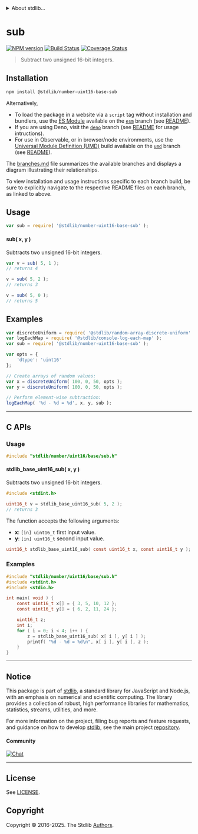 <!--

@license Apache-2.0

Copyright (c) 2025 The Stdlib Authors.

Licensed under the Apache License, Version 2.0 (the "License");
you may not use this file except in compliance with the License.
You may obtain a copy of the License at

   http://www.apache.org/licenses/LICENSE-2.0

Unless required by applicable law or agreed to in writing, software
distributed under the License is distributed on an "AS IS" BASIS,
WITHOUT WARRANTIES OR CONDITIONS OF ANY KIND, either express or implied.
See the License for the specific language governing permissions and
limitations under the License.

-->


<details>
  <summary>
    About stdlib...
  </summary>
  <p>We believe in a future in which the web is a preferred environment for numerical computation. To help realize this future, we've built stdlib. stdlib is a standard library, with an emphasis on numerical and scientific computation, written in JavaScript (and C) for execution in browsers and in Node.js.</p>
  <p>The library is fully decomposable, being architected in such a way that you can swap out and mix and match APIs and functionality to cater to your exact preferences and use cases.</p>
  <p>When you use stdlib, you can be absolutely certain that you are using the most thorough, rigorous, well-written, studied, documented, tested, measured, and high-quality code out there.</p>
  <p>To join us in bringing numerical computing to the web, get started by checking us out on <a href="https://github.com/stdlib-js/stdlib">GitHub</a>, and please consider <a href="https://opencollective.com/stdlib">financially supporting stdlib</a>. We greatly appreciate your continued support!</p>
</details>

# sub

[![NPM version][npm-image]][npm-url] [![Build Status][test-image]][test-url] [![Coverage Status][coverage-image]][coverage-url] <!-- [![dependencies][dependencies-image]][dependencies-url] -->

> Subtract two unsigned 16-bit integers.

<!-- Section to include introductory text. Make sure to keep an empty line after the intro `section` element and another before the `/section` close. -->

<section class="intro">

</section>

<!-- /.intro -->

<!-- Package usage documentation. -->

<section class="installation">

## Installation

```bash
npm install @stdlib/number-uint16-base-sub
```

Alternatively,

-   To load the package in a website via a `script` tag without installation and bundlers, use the [ES Module][es-module] available on the [`esm`][esm-url] branch (see [README][esm-readme]).
-   If you are using Deno, visit the [`deno`][deno-url] branch (see [README][deno-readme] for usage intructions).
-   For use in Observable, or in browser/node environments, use the [Universal Module Definition (UMD)][umd] build available on the [`umd`][umd-url] branch (see [README][umd-readme]).

The [branches.md][branches-url] file summarizes the available branches and displays a diagram illustrating their relationships.

To view installation and usage instructions specific to each branch build, be sure to explicitly navigate to the respective README files on each branch, as linked to above.

</section>

<section class="usage">

## Usage

```javascript
var sub = require( '@stdlib/number-uint16-base-sub' );
```

#### sub( x, y )

Subtracts two unsigned 16-bit integers.

```javascript
var v = sub( 5, 1 );
// returns 4

v = sub( 5, 2 );
// returns 3

v = sub( 5, 0 );
// returns 5
```

</section>

<!-- /.usage -->

<!-- Package usage notes. Make sure to keep an empty line after the `section` element and another before the `/section` close. -->

<section class="notes">

</section>

<!-- /.notes -->

<!-- Package usage examples. -->

<section class="examples">

## Examples

<!-- eslint no-undef: "error" -->

```javascript
var discreteUniform = require( '@stdlib/random-array-discrete-uniform' );
var logEachMap = require( '@stdlib/console-log-each-map' );
var sub = require( '@stdlib/number-uint16-base-sub' );

var opts = {
    'dtype': 'uint16'
};

// Create arrays of random values:
var x = discreteUniform( 100, 0, 50, opts );
var y = discreteUniform( 100, 0, 50, opts );

// Perform element-wise subtraction:
logEachMap( '%d - %d = %d', x, y, sub );
```

</section>

<!-- /.examples -->

<!-- C interface documentation. -->

* * *

<section class="c">

## C APIs

<!-- Section to include introductory text. Make sure to keep an empty line after the intro `section` element and another before the `/section` close. -->

<section class="intro">

</section>

<!-- /.intro -->

<!-- C usage documentation. -->

<section class="usage">

### Usage

```c
#include "stdlib/number/uint16/base/sub.h"
```

#### stdlib_base_uint16_sub( x, y )

Subtracts two unsigned 16-bit integers.

```c
#include <stdint.h>

uint16_t v = stdlib_base_uint16_sub( 5, 2 );
// returns 3
```

The function accepts the following arguments:

-   **x**: `[in] uint16_t` first input value.
-   **y**: `[in] uint16_t` second input value.

```c
uint16_t stdlib_base_uint16_sub( const uint16_t x, const uint16_t y );
```

</section>

<!-- /.usage -->

<!-- C API usage notes. Make sure to keep an empty line after the `section` element and another before the `/section` close. -->

<section class="notes">

</section>

<!-- /.notes -->

<!-- C API usage examples. -->

<section class="examples">

### Examples

```c
#include "stdlib/number/uint16/base/sub.h"
#include <stdint.h>
#include <stdio.h>

int main( void ) {
    const uint16_t x[] = { 3, 5, 10, 12 };
    const uint16_t y[] = { 6, 2, 11, 24 };

    uint16_t z;
    int i;
    for ( i = 0; i < 4; i++ ) {
        z = stdlib_base_uint16_sub( x[ i ], y[ i ] );
        printf( "%d - %d = %d\n", x[ i ], y[ i ], z );
    }
}
```

</section>

<!-- /.examples -->

</section>

<!-- /.c -->

<!-- Section for related `stdlib` packages. Do not manually edit this section, as it is automatically populated. -->

<section class="related">

</section>

<!-- /.related -->

<!-- Section for all links. Make sure to keep an empty line after the `section` element and another before the `/section` close. -->


<section class="main-repo" >

* * *

## Notice

This package is part of [stdlib][stdlib], a standard library for JavaScript and Node.js, with an emphasis on numerical and scientific computing. The library provides a collection of robust, high performance libraries for mathematics, statistics, streams, utilities, and more.

For more information on the project, filing bug reports and feature requests, and guidance on how to develop [stdlib][stdlib], see the main project [repository][stdlib].

#### Community

[![Chat][chat-image]][chat-url]

---

## License

See [LICENSE][stdlib-license].


## Copyright

Copyright &copy; 2016-2025. The Stdlib [Authors][stdlib-authors].

</section>

<!-- /.stdlib -->

<!-- Section for all links. Make sure to keep an empty line after the `section` element and another before the `/section` close. -->

<section class="links">

[npm-image]: http://img.shields.io/npm/v/@stdlib/number-uint16-base-sub.svg
[npm-url]: https://npmjs.org/package/@stdlib/number-uint16-base-sub

[test-image]: https://github.com/stdlib-js/number-uint16-base-sub/actions/workflows/test.yml/badge.svg?branch=main
[test-url]: https://github.com/stdlib-js/number-uint16-base-sub/actions/workflows/test.yml?query=branch:main

[coverage-image]: https://img.shields.io/codecov/c/github/stdlib-js/number-uint16-base-sub/main.svg
[coverage-url]: https://codecov.io/github/stdlib-js/number-uint16-base-sub?branch=main

<!--

[dependencies-image]: https://img.shields.io/david/stdlib-js/number-uint16-base-sub.svg
[dependencies-url]: https://david-dm.org/stdlib-js/number-uint16-base-sub/main

-->

[chat-image]: https://img.shields.io/gitter/room/stdlib-js/stdlib.svg
[chat-url]: https://app.gitter.im/#/room/#stdlib-js_stdlib:gitter.im

[stdlib]: https://github.com/stdlib-js/stdlib

[stdlib-authors]: https://github.com/stdlib-js/stdlib/graphs/contributors

[umd]: https://github.com/umdjs/umd
[es-module]: https://developer.mozilla.org/en-US/docs/Web/JavaScript/Guide/Modules

[deno-url]: https://github.com/stdlib-js/number-uint16-base-sub/tree/deno
[deno-readme]: https://github.com/stdlib-js/number-uint16-base-sub/blob/deno/README.md
[umd-url]: https://github.com/stdlib-js/number-uint16-base-sub/tree/umd
[umd-readme]: https://github.com/stdlib-js/number-uint16-base-sub/blob/umd/README.md
[esm-url]: https://github.com/stdlib-js/number-uint16-base-sub/tree/esm
[esm-readme]: https://github.com/stdlib-js/number-uint16-base-sub/blob/esm/README.md
[branches-url]: https://github.com/stdlib-js/number-uint16-base-sub/blob/main/branches.md

[stdlib-license]: https://raw.githubusercontent.com/stdlib-js/number-uint16-base-sub/main/LICENSE

</section>

<!-- /.links -->
